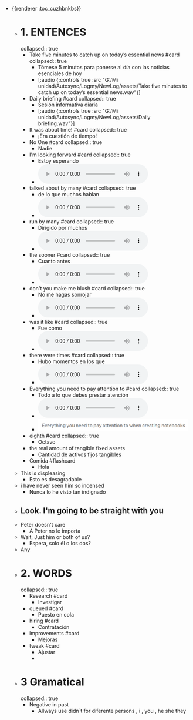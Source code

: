 - {{renderer :toc_cuzhbnkbs}}
	- # 1. ENTENCES
	  collapsed:: true
		- Take five minutes to catch up on today’s essential news #card
		  collapsed:: true
			- Tómese 5 minutos para ponerse al día con las noticias esenciales  de hoy
			- [:audio {:controls true :src "G:/Mi unidad/Autosync/Logmy/NewLog/assets/Take five minutes to catch up on today’s essential news.wav"}]
		- Daily briefing #card
		  collapsed:: true
			- Sesión informativa diaria
			- [:audio {:controls true :src "G:/Mi unidad/Autosync/Logmy/NewLog/assets/Daily briefing.wav"}]
		- It was about time!  #card
		  collapsed:: true
			- ¡Era cuestión de tiempo!
		- No One  #card
		  collapsed:: true
			- Nadie
		- I'm looking forward #card
		  collapsed:: true
			- Estoy esperando
			- <html>   <audio controls src="G:\Mi unidad\Autosync\Logmy\NewLog\Audios\1.wav"
			        style=" " >
			  </audio>
			  </html>
		- talked about by many #card
		  collapsed:: true
			- de lo que muchos hablan
			- <html>   <audio controls src="G:\Mi unidad\Autosync\Logmy\NewLog\Audios\2.wav"
			        style=" " >
			  </audio>
			  </html>
		- run by many #card
		  collapsed:: true
			- Dirigido por muchos
			- <html>   <audio controls src="G:\Mi unidad\Autosync\Logmy\NewLog\Audios\3.wav"
			        style=" " >
			  </audio>
			  </html>
		- the sooner #card
		  collapsed:: true
			- Cuanto antes
			- <html>   <audio controls src="G:\Mi unidad\Autosync\Logmy\NewLog\Audios\4.wav"
			        style=" " >
			  </audio>
			  </html>
		- don't you make me blush #card
		  collapsed:: true
			- No me hagas sonrojar
			- <html>   <audio controls src="G:\Mi unidad\Autosync\Logmy\NewLog\Audios\5.wav"
			        style=" " >
			  </audio>
			  </html>
		- was it like  #card
		  collapsed:: true
			- Fue como
			- <html>   <audio controls src="G:\Mi unidad\Autosync\Logmy\NewLog\Audios\was it like.wav"
			        style=" " >
			  </audio>
			  </html>
		- there were times #card
		  collapsed:: true
			- Hubo momentos en los que
			- <html>   <audio controls src="G:\Mi unidad\Autosync\Logmy\NewLog\Audios\there were times.wav"
			        style=" " >
			  </audio>
			  </html>
		- Everything you need to pay attention to #card
		  collapsed:: true
			- Todo a lo que debes prestar atención
			- <html>   <audio controls src="G:\Mi unidad\Autosync\Logmy\NewLog\Audios\Everything you need to pay attention to.wav"
			        style=" " >
			  </audio>
			  </html>
			- ![image.png](../assets/image_1641088009042_0.png)
		- eighth #card
		  collapsed:: true
			- Octavo
		- the real amount of tangible fixed assets
			- Cantidad de activos fijos tangibles
		- Comida #flashcard
			- Hola
	- This is displeasing
		- Esto es desagradable
	- i have never seen him so incensed
		- Nunca lo he visto tan indignado
	- Look. I'm going to be straight with you
		-
	- Peter doesn't care
		- A Peter no le importa
	- Wait, Just him or both of us?
		- Espera, solo él o los dos?
	- Any
	- # 2. WORDS
	  collapsed:: true
		- Research #card
			- Investigar
		- queued #card
			- Puesto en cola
		- hiring #card
			- Contratación
		- improvements #card
			- Mejoras
		- tweak #card
			- Ajustar
			-
	- # 3 Gramatical
	  collapsed:: true
		- Negative in past
			- Allways use didn`t  for diferente persons , i , you , he she they